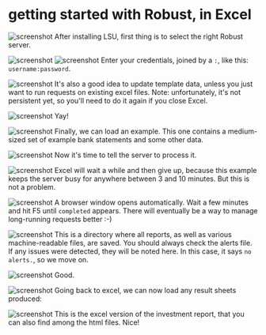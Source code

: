 # getting started with Robust, in Excel
![screenshot](20210903004539.png)
After installing LSU, first thing is to select the right Robust server.

![screenshot](20210903004550.png)
![screenshot](20210903004607.png)
Enter your credentials, joined by a `:`, like this: `username:password`.

![screenshot](20210903004618.png)
It's also a good idea to update template data, unless you just want to run requests on existing excel files. Note: unfortunately, it's not persistent yet, so you'll need to do it again if you close Excel.

![screenshot](20210903004635.png)
Yay!

![screenshot](20210903004646.png)
Finally, we can load an example. This one contains a medium-sized set of example bank statements and some other data.

![screenshot](20210903005405.png)
Now it's time to tell the server to process it.


![screenshot](20210903005521.png)
Excel will wait a while and then give up, because this example keeps the server busy for anywhere between 3 and 10 minutes. But this is not a problem.

![screenshot](20210903010716.png)
A browser window opens automatically. Wait a few minutes and hit F5 until `completed` appears. There will eventually be a way to manage long-running requests better :-)

![screenshot](20210903010732.png)
 This is a directory where all reports, as well as various machine-readable files, are saved. You should always check the alerts file. If any issues were detected, they will be noted here. In this case, it says `no alerts.`, so we move on.

![screenshot](20210903010743.png)
Good.

![screenshot](20210903011009.png)
Going back to excel, we can now load any result sheets produced:

![screenshot](20210903011026.png)
This is the excel version of the investment report, that you can also find among the html files. Nice!
















